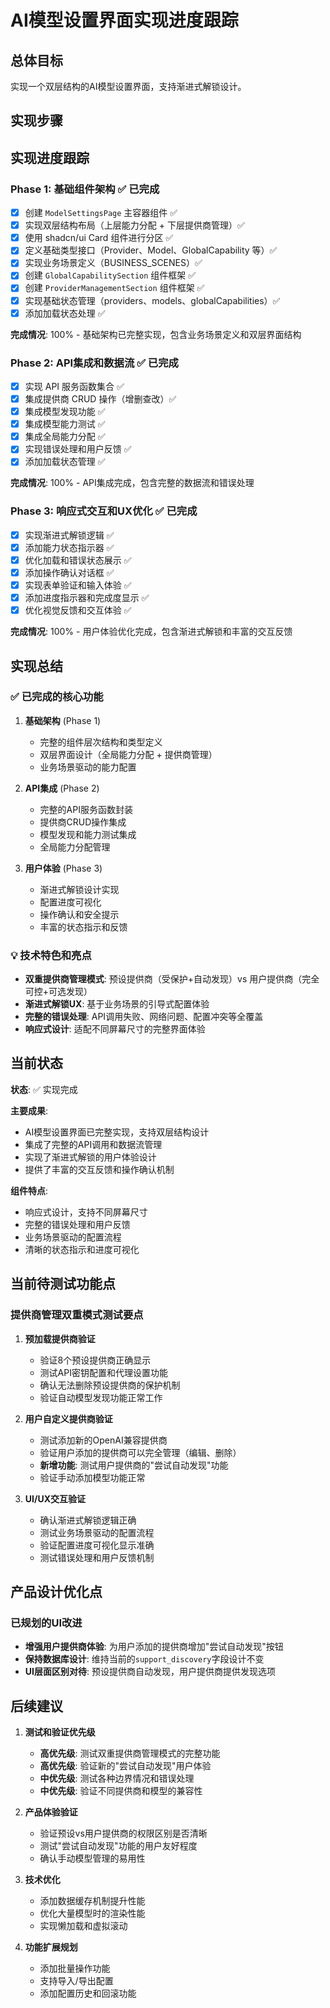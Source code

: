 # AI模型设置界面实现进度跟踪

## 总体目标
实现一个双层结构的AI模型设置界面，支持渐进式解锁设计。

## 实现步骤

## 实现进度跟踪

### Phase 1: 基础组件架构 ✅ 已完成
- [x] 创建 `ModelSettingsPage` 主容器组件 ✅
- [x] 实现双层结构布局（上层能力分配 + 下层提供商管理）✅
- [x] 使用 shadcn/ui Card 组件进行分区 ✅
- [x] 定义基础类型接口（Provider、Model、GlobalCapability 等）✅
- [x] 实现业务场景定义（BUSINESS_SCENES）✅
- [x] 创建 `GlobalCapabilitySection` 组件框架 ✅
- [x] 创建 `ProviderManagementSection` 组件框架 ✅
- [x] 实现基础状态管理（providers、models、globalCapabilities）✅
- [x] 添加加载状态处理 ✅

**完成情况**: 100% - 基础架构已完整实现，包含业务场景定义和双层界面结构

### Phase 2: API集成和数据流 ✅ 已完成

- [x] 实现 API 服务函数集合 ✅
- [x] 集成提供商 CRUD 操作（增删查改）✅
- [x] 集成模型发现功能 ✅
- [x] 集成模型能力测试 ✅
- [x] 集成全局能力分配 ✅
- [x] 实现错误处理和用户反馈 ✅
- [x] 添加加载状态管理 ✅

**完成情况**: 100% - API集成完成，包含完整的数据流和错误处理

### Phase 3: 响应式交互和UX优化 ✅ 已完成

- [x] 实现渐进式解锁逻辑 ✅
- [x] 添加能力状态指示器 ✅
- [x] 优化加载和错误状态展示 ✅
- [x] 添加操作确认对话框 ✅
- [x] 实现表单验证和输入体验 ✅
- [x] 添加进度指示器和完成度显示 ✅
- [x] 优化视觉反馈和交互体验 ✅

**完成情况**: 100% - 用户体验优化完成，包含渐进式解锁和丰富的交互反馈

## 实现总结

### ✅ 已完成的核心功能

1. **基础架构** (Phase 1)
   - 完整的组件层次结构和类型定义
   - 双层界面设计（全局能力分配 + 提供商管理）
   - 业务场景驱动的能力配置

2. **API集成** (Phase 2)
   - 完整的API服务函数封装
   - 提供商CRUD操作集成
   - 模型发现和能力测试集成
   - 全局能力分配管理

3. **用户体验** (Phase 3)
   - 渐进式解锁设计实现
   - 配置进度可视化
   - 操作确认和安全提示
   - 丰富的状态指示和反馈

### 💡 技术特色和亮点

- **双重提供商管理模式**: 预设提供商（受保护+自动发现）vs 用户提供商（完全可控+可选发现）
- **渐进式解锁UX**: 基于业务场景的引导式配置体验
- **完整的错误处理**: API调用失败、网络问题、配置冲突等全覆盖
- **响应式设计**: 适配不同屏幕尺寸的完整界面体验

## 当前状态

**状态**: ✅ 实现完成

**主要成果**:

- AI模型设置界面已完整实现，支持双层结构设计
- 集成了完整的API调用和数据流管理
- 实现了渐进式解锁的用户体验设计
- 提供了丰富的交互反馈和操作确认机制

**组件特点**:

- 响应式设计，支持不同屏幕尺寸
- 完整的错误处理和用户反馈
- 业务场景驱动的配置流程
- 清晰的状态指示和进度可视化

## 当前待测试功能点

### 提供商管理双重模式测试要点

1. **预加载提供商验证**
   - 验证8个预设提供商正确显示
   - 测试API密钥配置和代理设置功能
   - 确认无法删除预设提供商的保护机制
   - 验证自动模型发现功能正常工作

2. **用户自定义提供商验证**
   - 测试添加新的OpenAI兼容提供商
   - 验证用户添加的提供商可以完全管理（编辑、删除）
   - **新增功能**: 测试用户提供商的"尝试自动发现"功能
   - 验证手动添加模型功能正常

3. **UI/UX交互验证**
   - 确认渐进式解锁逻辑正确
   - 测试业务场景驱动的配置流程
   - 验证配置进度可视化显示准确
   - 测试错误处理和用户反馈机制

## 产品设计优化点

### 已规划的UI改进

- **增强用户提供商体验**: 为用户添加的提供商增加"尝试自动发现"按钮
- **保持数据库设计**: 维持当前的`support_discovery`字段设计不变
- **UI层面区别对待**: 预设提供商自动发现，用户提供商提供发现选项

## 后续建议

1. **测试和验证优先级**
   - **高优先级**: 测试双重提供商管理模式的完整功能
   - **高优先级**: 验证新的"尝试自动发现"用户体验
   - **中优先级**: 测试各种边界情况和错误处理
   - **中优先级**: 验证不同提供商和模型的兼容性

2. **产品体验验证**
   - 验证预设vs用户提供商的权限区别是否清晰
   - 测试"尝试自动发现"功能的用户友好程度
   - 确认手动模型管理的易用性

3. **技术优化**
   - 添加数据缓存机制提升性能
   - 优化大量模型时的渲染性能
   - 实现懒加载和虚拟滚动

4. **功能扩展规划**
   - 添加批量操作功能
   - 支持导入/导出配置
   - 添加配置历史和回滚功能
